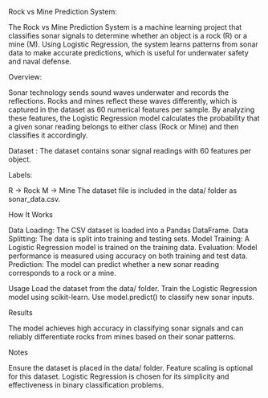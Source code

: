 Rock vs Mine Prediction System:

The Rock vs Mine Prediction System is a machine learning project that classifies sonar signals to determine whether an object is a rock (R) or a mine (M). Using Logistic Regression, the system learns patterns from sonar data to make accurate predictions, which is useful for underwater safety and naval defense.

Overview:

Sonar technology sends sound waves underwater and records the reflections. Rocks and mines reflect these waves differently, which is captured in the dataset as 60 numerical features per sample. By analyzing these features, the Logistic Regression model calculates the probability that a given sonar reading belongs to either class (Rock or Mine) and then classifies it accordingly.

Dataset : The dataset contains sonar signal readings with 60 features per object.

Labels:

R → Rock
M → Mine
The dataset file is included in the data/ folder as sonar_data.csv.

How It Works

Data Loading: The CSV dataset is loaded into a Pandas DataFrame.
Data Splitting: The data is split into training and testing sets.
Model Training: A Logistic Regression model is trained on the training data.
Evaluation: Model performance is measured using accuracy on both training and test data.
Prediction: The model can predict whether a new sonar reading corresponds to a rock or a mine.

Usage
Load the dataset from the data/ folder.
Train the Logistic Regression model using scikit-learn.
Use model.predict() to classify new sonar inputs.

Results

The model achieves high accuracy in classifying sonar signals and can reliably differentiate rocks from mines based on their sonar patterns.

Notes

Ensure the dataset is placed in the data/ folder.
Feature scaling is optional for this dataset.
Logistic Regression is chosen for its simplicity and effectiveness in binary classification problems.
